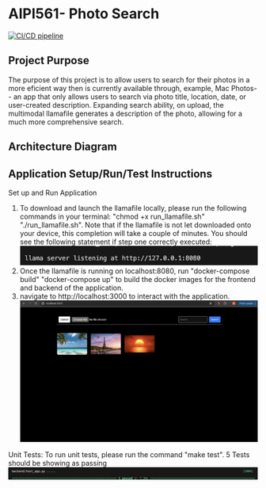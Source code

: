 # AIPI561- Photo Search
[![CI/CD pipeline](https://github.com/dominiquebuford/561-project/actions/workflows/cicd.yaml/badge.svg)](https://github.com/dominiquebuford/561-project/actions/workflows/cicd.yaml)

## Project Purpose
The purpose of this project is to allow users to search for their photos in a more eficient way then is currently available through, example, Mac Photos-- an app that only allows users to search via photo title, location, date, or user-created description. Expanding search ability, on upload, the multimodal llamafile generates a description of the photo, allowing for a much more comprehensive search. 

## Architecture Diagram

## Application Setup/Run/Test Instructions
Set up and Run Application
1. To download and launch the llamafile locally, please run the following commands in your terminal: "chmod +x run_llamafile.sh" "./run_llamafile.sh". Note that if the llamafile is not let downloaded onto your device, this completion will take a couple of minutes. 
You should see the following statement if step one correctly executed: ![Step 1](ReadMeImages/step1.png)
2. Once the llamafile is running on localhost:8080, run "docker-compose build" "docker-compose up" to build the docker images for the frontend and backend of the application. 
3. navigate to http://localhost:3000 to interact with the application. ![Application UI](ReadMeImages/step3.png)

Unit Tests:
To run unit tests, please run the command "make test". 5 Tests should be showing as passing
![Testing Results](ReadMeImages/test1.png)